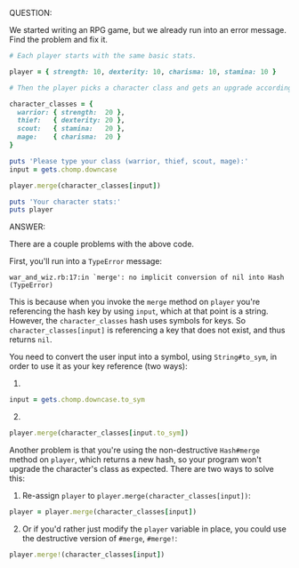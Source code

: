 QUESTION:

We started writing an RPG game, but we already run into an error message. Find the problem and fix it.

```ruby
# Each player starts with the same basic stats.

player = { strength: 10, dexterity: 10, charisma: 10, stamina: 10 }

# Then the player picks a character class and gets an upgrade accordingly.

character_classes = {
  warrior: { strength:  20 },
  thief:   { dexterity: 20 },
  scout:   { stamina:   20 },
  mage:    { charisma:  20 }
}

puts 'Please type your class (warrior, thief, scout, mage):'
input = gets.chomp.downcase

player.merge(character_classes[input])

puts 'Your character stats:'
puts player
```

ANSWER:

There are a couple problems with the above code.

First, you'll run into a `TypeError` message:

```
war_and_wiz.rb:17:in `merge': no implicit conversion of nil into Hash (TypeError)
```

This is because when you invoke the `merge` method on `player` you're referencing the hash key by using 
`input`, which at that point is a string. However, the `character_classes` hash uses symbols for keys. So 
`character_classes[input]` is referencing a key that does not exist, and thus returns `nil`.

You need to convert the user input into a symbol, using `String#to_sym`, in order to use it as your key
reference (two ways):

1)
```ruby 
input = gets.chomp.downcase.to_sym
```

2) 

```ruby
player.merge(character_classes[input.to_sym])
```

Another problem is that you're using the non-destructive `Hash#merge` method on `player`, which returns a new
hash, so your program won't upgrade the character's class as expected. There are two ways to solve this:

1) Re-assign `player` to `player.merge(character_classes[input])`:

```ruby
player = player.merge(character_classes[input])
```

2) Or if you'd rather just modify the `player` variable in place, you could use the destructive version of 
   `#merge`, `#merge!`:

```ruby
player.merge!(character_classes[input])
```
